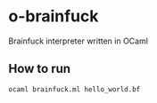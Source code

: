 # o-brainfuck
Brainfuck interpreter written in OCaml

## How to run
```
ocaml brainfuck.ml hello_world.bf
```
